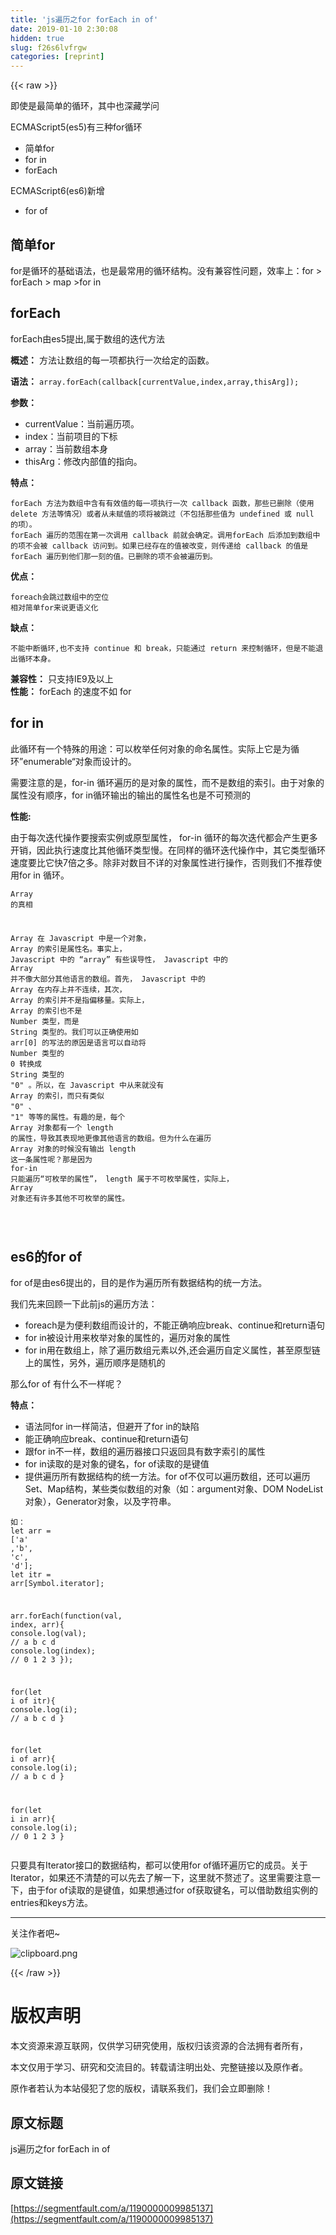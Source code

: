 ```yaml
---
title: 'js遍历之for forEach in of' 
date: 2019-01-10 2:30:08
hidden: true
slug: f26s6lvfrgw
categories: [reprint]
---
```


{{< raw >}}

                    
<p>即使是最简单的循环，其中也深藏学问</p>
<p>ECMAScript5(es5)有三种for循环</p>
<ul>
<li>简单for</li>
<li>for in</li>
<li>forEach</li>
</ul>
<p>ECMAScript6(es6)新增</p>
<ul><li>for of</li></ul>
<h2 id="articleHeader0">简单for</h2>
<p>for是循环的基础语法，也是最常用的循环结构。没有兼容性问题，效率上：for &gt; forEach &gt; map &gt;for in</p>
<h2 id="articleHeader1">forEach</h2>
<p>forEach由es5提出,属于数组的迭代方法</p>
<p><strong>概述：</strong> 方法让数组的每一项都执行一次给定的函数。</p>
<p><strong>语法：</strong> <code>array.forEach(callback[currentValue,index,array,thisArg]);</code></p>
<p><strong>参数：</strong></p>
<ul>
<li>currentValue：当前遍历项。</li>
<li>index：当前项目的下标</li>
<li>array：当前数组本身</li>
<li>thisArg：修改内部值的指向。</li>
</ul>
<p><strong>特点：</strong></p>
<div class="widget-codetool" style="display:none;">
      <div class="widget-codetool--inner">
      <span class="selectCode code-tool" data-toggle="tooltip" data-placement="top" title="" data-original-title="全选"></span>
      <span type="button" class="copyCode code-tool" data-toggle="tooltip" data-placement="top" data-clipboard-text="forEach 方法为数组中含有有效值的每一项执行一次 callback 函数，那些已删除（使用 delete 方法等情况）或者从未赋值的项将被跳过（不包括那些值为 undefined 或 null 的项）。
forEach 遍历的范围在第一次调用 callback 前就会确定。调用forEach 后添加到数组中的项不会被 callback 访问到。如果已经存在的值被改变，则传递给 callback 的值是 forEach 遍历到他们那一刻的值。已删除的项不会被遍历到。
" title="" data-original-title="复制"></span>
      <span type="button" class="saveToNote code-tool" data-toggle="tooltip" data-placement="top" title="" data-original-title="放进笔记"></span>
      </div>
      </div><pre class="hljs haxe"><code>forEach 方法为数组中含有有效值的每一项执行一次 <span class="hljs-keyword">callback</span> 函数，那些已删除（使用 delete 方法等情况）或者从未赋值的项将被跳过（不包括那些值为 undefined 或 <span class="hljs-literal">null</span> 的项）。
forEach 遍历的范围在第一次调用 <span class="hljs-keyword">callback</span> 前就会确定。调用forEach 后添加到数组中的项不会被 <span class="hljs-keyword">callback</span> 访问到。如果已经存在的值被改变，则传递给 <span class="hljs-keyword">callback</span> 的值是 forEach 遍历到他们那一刻的值。已删除的项不会被遍历到。
</code></pre>
<p><strong>优点：</strong></p>
<div class="widget-codetool" style="display:none;">
      <div class="widget-codetool--inner">
      <span class="selectCode code-tool" data-toggle="tooltip" data-placement="top" title="" data-original-title="全选"></span>
      <span type="button" class="copyCode code-tool" data-toggle="tooltip" data-placement="top" data-clipboard-text="foreach会跳过数组中的空位
相对简单for来说更语义化
" title="" data-original-title="复制"></span>
      <span type="button" class="saveToNote code-tool" data-toggle="tooltip" data-placement="top" title="" data-original-title="放进笔记"></span>
      </div>
      </div><pre class="hljs cs"><code><span class="hljs-keyword">foreach</span>会跳过数组中的空位
相对简单<span class="hljs-keyword">for</span>来说更语义化
</code></pre>
<p><strong>缺点：</strong></p>
<div class="widget-codetool" style="display:none;">
      <div class="widget-codetool--inner">
      <span class="selectCode code-tool" data-toggle="tooltip" data-placement="top" title="" data-original-title="全选"></span>
      <span type="button" class="copyCode code-tool" data-toggle="tooltip" data-placement="top" data-clipboard-text="不能中断循环,也不支持 continue 和 break，只能通过 return 来控制循环，但是不能退出循环本身。" title="" data-original-title="复制"></span>
      <span type="button" class="saveToNote code-tool" data-toggle="tooltip" data-placement="top" title="" data-original-title="放进笔记"></span>
      </div>
      </div><pre class="hljs kotlin"><code style="word-break: break-word; white-space: initial;">不能中断循环,也不支持 <span class="hljs-keyword">continue</span> 和 <span class="hljs-keyword">break</span>，只能通过 <span class="hljs-keyword">return</span> 来控制循环，但是不能退出循环本身。</code></pre>
<p><strong>兼容性：</strong> 只支持IE9及以上<br><strong>性能：</strong> forEach 的速度不如 for</p>
<h2 id="articleHeader2">for in</h2>
<p>此循环有一个特殊的用途：可以枚举任何对象的命名属性。实际上它是为循环”enumerable“对象而设计的。</p>
<p>需要注意的是，for-in 循环遍历的是对象的属性，而不是数组的索引。由于对象的属性没有顺序，for in循环输出的输出的属性名也是不可预测的</p>
<p><strong>性能:</strong> </p>
<p>由于每次迭代操作要搜索实例或原型属性， for-in 循环的每次迭代都会产生更多开销，因此执行速度比其他循环类型慢。在同样的循环迭代操作中，其它类型循环速度要比它快7倍之多。除非对数目不详的对象属性进行操作，否则我们不推荐使用for in 循环。</p>
<div class="widget-codetool" style="display:none;">
      <div class="widget-codetool--inner">
      <span class="selectCode code-tool" data-toggle="tooltip" data-placement="top" title="" data-original-title="全选"></span>
      <span type="button" class="copyCode code-tool" data-toggle="tooltip" data-placement="top" data-clipboard-text="Array 的真相

Array 在 Javascript 中是一个对象， Array 的索引是属性名。事实上， Javascript 中的 “array” 有些误导性， Javascript 中的 Array 并不像大部分其他语言的数组。首先， Javascript 中的 Array 在内存上并不连续，其次， Array 的索引并不是指偏移量。实际上， Array 的索引也不是 Number 类型，而是 String 类型的。我们可以正确使用如 arr[0] 的写法的原因是语言可以自动将 Number 类型的 0 转换成 String 类型的 &quot;0&quot; 。所以，在 Javascript 中从来就没有 Array 的索引，而只有类似 &quot;0&quot; 、 &quot;1&quot; 等等的属性。有趣的是，每个 Array 对象都有一个 length 的属性，导致其表现地更像其他语言的数组。但为什么在遍历 Array 对象的时候没有输出 length 这一条属性呢？那是因为 for-in 只能遍历“可枚举的属性”， length 属于不可枚举属性，实际上， Array 对象还有许多其他不可枚举的属性。

" title="" data-original-title="复制"></span>
      <span type="button" class="saveToNote code-tool" data-toggle="tooltip" data-placement="top" title="" data-original-title="放进笔记"></span>
      </div>
      </div><pre class="hljs javascript"><code><span class="hljs-built_in">Array</span> 的真相

<span class="hljs-built_in">Array</span> 在 Javascript 中是一个对象， <span class="hljs-built_in">Array</span> 的索引是属性名。事实上， Javascript 中的 “array” 有些误导性， Javascript 中的 <span class="hljs-built_in">Array</span> 并不像大部分其他语言的数组。首先， Javascript 中的 <span class="hljs-built_in">Array</span> 在内存上并不连续，其次， <span class="hljs-built_in">Array</span> 的索引并不是指偏移量。实际上， <span class="hljs-built_in">Array</span> 的索引也不是 <span class="hljs-built_in">Number</span> 类型，而是 <span class="hljs-built_in">String</span> 类型的。我们可以正确使用如 arr[<span class="hljs-number">0</span>] 的写法的原因是语言可以自动将 <span class="hljs-built_in">Number</span> 类型的 <span class="hljs-number">0</span> 转换成 <span class="hljs-built_in">String</span> 类型的 <span class="hljs-string">"0"</span> 。所以，在 Javascript 中从来就没有 <span class="hljs-built_in">Array</span> 的索引，而只有类似 <span class="hljs-string">"0"</span> 、 <span class="hljs-string">"1"</span> 等等的属性。有趣的是，每个 <span class="hljs-built_in">Array</span> 对象都有一个 length 的属性，导致其表现地更像其他语言的数组。但为什么在遍历 <span class="hljs-built_in">Array</span> 对象的时候没有输出 length 这一条属性呢？那是因为 <span class="hljs-keyword">for</span>-<span class="hljs-keyword">in</span> 只能遍历“可枚举的属性”， length 属于不可枚举属性，实际上， <span class="hljs-built_in">Array</span> 对象还有许多其他不可枚举的属性。

</code></pre>
<h2 id="articleHeader3">es6的for of</h2>
<p>for of是由es6提出的，目的是作为遍历所有数据结构的统一方法。</p>
<p>我们先来回顾一下此前js的遍历方法：</p>
<ul>
<li>foreach是为便利数组而设计的，不能正确响应break、continue和return语句</li>
<li>for in被设计用来枚举对象的属性的，遍历对象的属性</li>
<li>for in用在数组上，除了遍历数组元素以外,还会遍历自定义属性，甚至原型链上的属性，另外，遍历顺序是随机的</li>
</ul>
<p>那么for of 有什么不一样呢？</p>
<p><strong>特点：</strong></p>
<ul>
<li>语法同for in一样简洁，但避开了for in的缺陷</li>
<li>能正确响应break、continue和return语句</li>
<li>跟for in不一样，数组的遍历器接口只返回具有数字索引的属性</li>
<li>for in读取的是对象的键名，for of读取的是键值</li>
<li>提供遍历所有数据结构的统一方法。for of不仅可以遍历数组，还可以遍历Set、Map结构，某些类似数组的对象（如：argument对象、DOM NodeList对象），Generator对象，以及字符串。</li>
</ul>
<div class="widget-codetool" style="display:none;">
      <div class="widget-codetool--inner">
      <span class="selectCode code-tool" data-toggle="tooltip" data-placement="top" title="" data-original-title="全选"></span>
      <span type="button" class="copyCode code-tool" data-toggle="tooltip" data-placement="top" data-clipboard-text="如：
let arr = ['a' ,'b', 'c', 'd'];
let itr = arr[Symbol.iterator];

arr.forEach(function(val, index, arr){
    console.log(val); // a b c d
    console.log(index); // 0 1 2 3
});

for(let i of itr){
    console.log(i);  // a b c d
}

for(let i of arr){
    console.log(i);  // a b c d
}

for(let i in arr){
    console.log(i);  // 0 1 2 3
}" title="" data-original-title="复制"></span>
      <span type="button" class="saveToNote code-tool" data-toggle="tooltip" data-placement="top" title="" data-original-title="放进笔记"></span>
      </div>
      </div><pre class="hljs javascript"><code>如：
<span class="hljs-keyword">let</span> arr = [<span class="hljs-string">'a'</span> ,<span class="hljs-string">'b'</span>, <span class="hljs-string">'c'</span>, <span class="hljs-string">'d'</span>];
<span class="hljs-keyword">let</span> itr = arr[<span class="hljs-built_in">Symbol</span>.iterator];

arr.forEach(<span class="hljs-function"><span class="hljs-keyword">function</span>(<span class="hljs-params">val, index, arr</span>)</span>{
    <span class="hljs-built_in">console</span>.log(val); <span class="hljs-comment">// a b c d</span>
    <span class="hljs-built_in">console</span>.log(index); <span class="hljs-comment">// 0 1 2 3</span>
});

<span class="hljs-keyword">for</span>(<span class="hljs-keyword">let</span> i <span class="hljs-keyword">of</span> itr){
    <span class="hljs-built_in">console</span>.log(i);  <span class="hljs-comment">// a b c d</span>
}

<span class="hljs-keyword">for</span>(<span class="hljs-keyword">let</span> i <span class="hljs-keyword">of</span> arr){
    <span class="hljs-built_in">console</span>.log(i);  <span class="hljs-comment">// a b c d</span>
}

<span class="hljs-keyword">for</span>(<span class="hljs-keyword">let</span> i <span class="hljs-keyword">in</span> arr){
    <span class="hljs-built_in">console</span>.log(i);  <span class="hljs-comment">// 0 1 2 3</span>
}</code></pre>
<p>只要具有Iterator接口的数据结构，都可以使用for of循环遍历它的成员。关于Iterator，如果还不清楚的可以先去了解一下，这里就不赘述了。这里需要注意一下，由于for of读取的是键值，如果想通过for of获取键名，可以借助数组实例的entries和keys方法。</p>
<hr>
<p>关注作者吧~</p>
<p><span class="img-wrap"><img data-src="/img/bVTRS4?w=129&amp;h=129" src="https://static.alili.tech/img/bVTRS4?w=129&amp;h=129" alt="clipboard.png" title="clipboard.png" style="cursor: pointer;"></span></p>

                
{{< /raw >}}

# 版权声明
本文资源来源互联网，仅供学习研究使用，版权归该资源的合法拥有者所有，

本文仅用于学习、研究和交流目的。转载请注明出处、完整链接以及原作者。

原作者若认为本站侵犯了您的版权，请联系我们，我们会立即删除！

## 原文标题
js遍历之for forEach in of

## 原文链接
[https://segmentfault.com/a/1190000009985137](https://segmentfault.com/a/1190000009985137)

